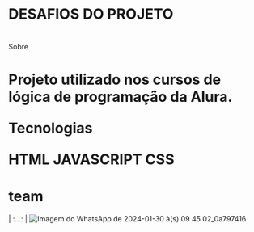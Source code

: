 <h1>
DESAFIOS DO PROJETO 
<h1></h1>

Sobre
<h1>
Projeto utilizado nos cursos de lógica de programação da Alura.

Tecnologias

HTML JAVASCRIPT CSS

# team
| :...: |
![Imagem do WhatsApp de 2024-01-30 à(s) 09 45 02_0a797416](https://github.com/user-attachments/assets/d3c57fa0-37f0-45e8-9bed-fd7b6cefee2f)

